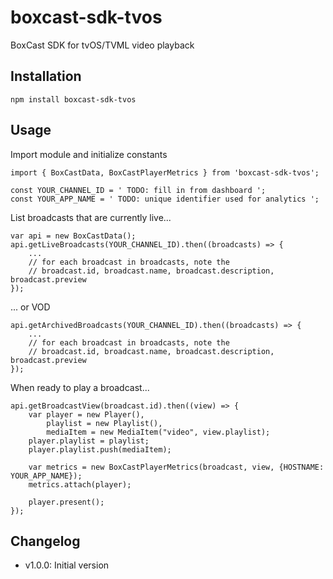 # boxcast-sdk-tvos
BoxCast SDK for tvOS/TVML video playback

## Installation

```
npm install boxcast-sdk-tvos
```

## Usage

Import module and initialize constants
```
import { BoxCastData, BoxCastPlayerMetrics } from 'boxcast-sdk-tvos';

const YOUR_CHANNEL_ID = ' TODO: fill in from dashboard ';
const YOUR_APP_NAME = ' TODO: unique identifier used for analytics ';
```

List broadcasts that are currently live...
```
var api = new BoxCastData();
api.getLiveBroadcasts(YOUR_CHANNEL_ID).then((broadcasts) => {
    ... 
    // for each broadcast in broadcasts, note the
    // broadcast.id, broadcast.name, broadcast.description, broadcast.preview
});
```

... or VOD
```
api.getArchivedBroadcasts(YOUR_CHANNEL_ID).then((broadcasts) => {
    ...
    // for each broadcast in broadcasts, note the
    // broadcast.id, broadcast.name, broadcast.description, broadcast.preview
});
```

When ready to play a broadcast...
```
api.getBroadcastView(broadcast.id).then((view) => {
    var player = new Player(),
        playlist = new Playlist(),
        mediaItem = new MediaItem("video", view.playlist);
    player.playlist = playlist;
    player.playlist.push(mediaItem);

    var metrics = new BoxCastPlayerMetrics(broadcast, view, {HOSTNAME: YOUR_APP_NAME});
    metrics.attach(player);

    player.present();
});
```

## Changelog

* v1.0.0: Initial version
